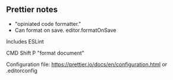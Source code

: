 ## Prettier notes

* "opiniated code formatter."
* Can format on save. editor.formatOnSave

Includes ESLint


CMD Shift P "format document"


Configuration file: https://prettier.io/docs/en/configuration.html or .editorconfig
